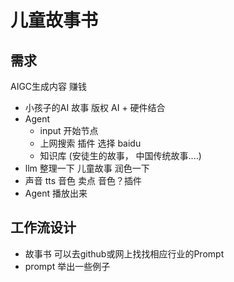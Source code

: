 # 儿童故事书

## 需求
AIGC生成内容 赚钱
- 小孩子的AI 故事  版权
  AI + 硬件结合
- Agent
  - input 开始节点
  - 上网搜索  插件  选择  baidu
  - 知识库  (安徒生的故事， 中国传统故事....)
- llm 整理一下  儿童故事
  润色一下
- 声音 tts 音色 卖点  音色？插件
- Agent 播放出来

## 工作流设计
- 故事书
  可以去github或网上找找相应行业的Prompt
- prompt
  举出一些例子